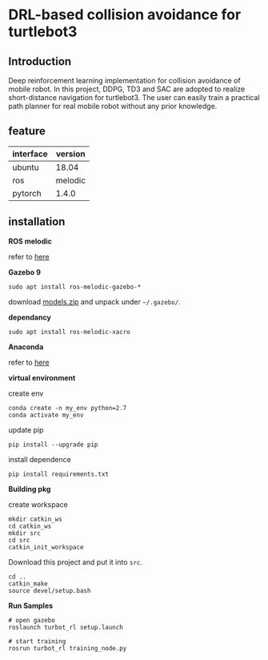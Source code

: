 # DRL-based collision avoidance for turtlebot3

## Introduction
Deep reinforcement learning implementation for collision avoidance of mobile robot. In this project, DDPG, TD3 and SAC are adopted to realize short-distance navigation for turtlebot3. The user can easily train a practical path planner for real mobile robot without any prior knowledge.

## **feature**
| interface | version |
| --------- | ------- |
| ubuntu    | 18.04   |
| ros       | melodic |
| pytorch   | 1.4.0   |


## **installation**
**ROS melodic**

refer to [here](http://wiki.ros.org/Installation/Ubuntu)

**Gazebo 9**

```
sudo apt install ros-melodic-gazebo-*
```
download [models.zip](https://lark-assets-prod-aliyun.oss-cn-hangzhou.aliyuncs.com/yuque/0/2021/zip/985678/1614564736994-3ac600e4-75fc-44ef-9cf5-3f1c3f0c8679.zip?OSSAccessKeyId=LTAI4GGhPJmQ4HWCmhDAn4F5&Expires=1642594102&Signature=Gh7XDBHBCv6GiHHxj1R6Oisrxfc%3D&response-content-disposition=attachment%3Bfilename*%3DUTF-8%27%27models.zip) and unpack under `~/.gazebo/`.

**dependancy**
```
sudo apt install ros-melodic-xacro
```

**Anaconda**

refer to [here](https://www.anaconda.com/)

**virtual environment**

create env

```
conda create -n my_env python=2.7
conda activate my_env
```

update pip
```
pip install --upgrade pip
```

install dependence

```
pip install requirements.txt
```

**Building pkg**

create workspace

```
mkdir catkin_ws
cd catkin_ws
mkdir src
cd src
catkin_init_workspace
```

Download this project and put it into `src`.

```
cd ..
catkin_make
source devel/setup.bash
```

**Run Samples**

```
# open gazebo
roslaunch turbot_rl setup.launch

# start training 
rosrun turbot_rl training_node.py
```
